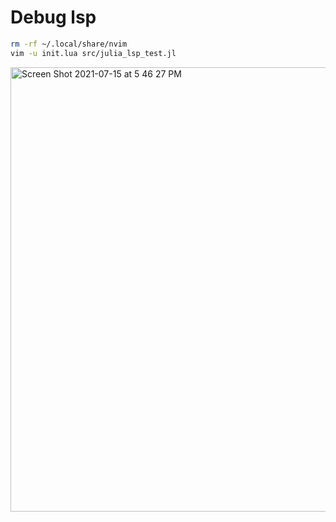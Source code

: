 # Debug lsp

```bash
rm -rf ~/.local/share/nvim
vim -u init.lua src/julia_lsp_test.jl
```

<img width="711" alt="Screen Shot 2021-07-15 at 5 46 27 PM" src="https://user-images.githubusercontent.com/1813121/125871578-4b7574be-659b-4f59-8745-104f9f030bbd.png">

